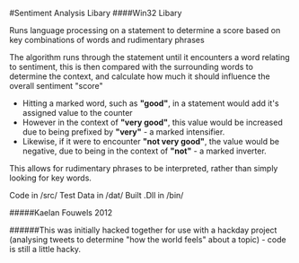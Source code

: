 #Sentiment Analysis Libary
####Win32 Libary

Runs language processing on a statement to determine a score based on key combinations of words and rudimentary phrases

The algorithm runs through the statement until it encounters a word relating to sentiment, this is then compared with the surrounding words to determine the context, and calculate how much it should influence the overall sentiment "score"

- Hitting a marked word, such as __"good"__, in a statement would add it's assigned value to the counter
- However in the context of __"very good"__, this value would be increased due to being prefixed by __"very"__ - a marked intensifier. 
- Likewise, if it were to encounter __"not very good"__, the value would be negative, due to being in the context of __"not"__ - a marked inverter.

This allows for rudimentary phrases to be interpreted, rather than simply looking for key words.

Code in /src/
Test Data in /dat/
Built .Dll in /bin/

#####Kaelan Fouwels 2012

######This was initially hacked together for use with a hackday project (analysing tweets to determine "how the world feels" about a topic) - code is still a little hacky.
